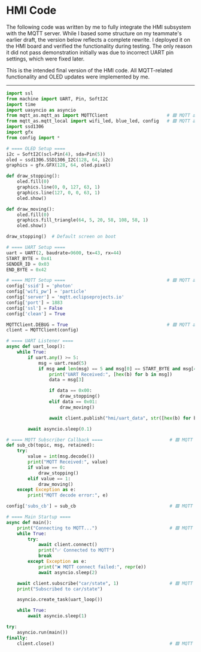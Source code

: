 # HMI Code

The following code was written by me to fully integrate the HMI subsystem with the MQTT server. While I based some structure on my teammate's earlier draft, the version below reflects a complete rewrite. I deployed it on the HMI board and verified the functionality during testing. The only reason it did not pass demonstration initially was due to incorrect UART pin settings, which were fixed later.

This is the intended final version of the HMI code. All MQTT-related functionality and OLED updates were implemented by me.

---

```python
import ssl
from machine import UART, Pin, SoftI2C
import time
import uasyncio as asyncio
from mqtt_as.mqtt_as import MQTTClient                      # 🟩 MQTT addition
from mqtt_as.mqtt_local import wifi_led, blue_led, config   # 🟩 MQTT addition
import ssd1306
import gfx
from config import *

# ==== OLED Setup ====
i2c = SoftI2C(scl=Pin(4), sda=Pin(5))
oled = ssd1306.SSD1306_I2C(128, 64, i2c)
graphics = gfx.GFX(128, 64, oled.pixel)

def draw_stopping():
    oled.fill(0)
    graphics.line(0, 0, 127, 63, 1)
    graphics.line(127, 0, 0, 63, 1)
    oled.show()

def draw_moving():
    oled.fill(0)
    graphics.fill_triangle(64, 5, 20, 58, 108, 58, 1)
    oled.show()

draw_stopping()  # Default screen on boot

# ==== UART Setup ====
uart = UART(2, baudrate=9600, tx=43, rx=44)
START_BYTE = 0x41
SENDER_ID = 0x03
END_BYTE = 0x42

# ==== MQTT Setup ====                                      # 🟩 MQTT addition
config['ssid'] = 'photon'
config['wifi_pw'] = 'particle'
config['server'] = 'mqtt.eclipseprojects.io'
config['port'] = 1883
config['ssl'] = False
config['clean'] = True

MQTTClient.DEBUG = True                                     # 🟩 MQTT addition
client = MQTTClient(config)

# ==== UART Listener ====
async def uart_loop():
    while True:
        if uart.any() >= 5:
            msg = uart.read(5)
            if msg and len(msg) == 5 and msg[0] == START_BYTE and msg[4] == END_BYTE:
                print("UART Received:", [hex(b) for b in msg])
                data = msg[3]

                if data == 0x00:
                    draw_stopping()
                elif data == 0x01:
                    draw_moving()

                await client.publish("hmi/uart_data", str([hex(b) for b in msg]), qos=1)  # 🟩 MQTT addition

        await asyncio.sleep(0.1)

# ==== MQTT Subscriber Callback ====                         # 🟩 MQTT addition
def sub_cb(topic, msg, retained):
    try:
        value = int(msg.decode())
        print("MQTT Received:", value)
        if value == 0:
            draw_stopping()
        elif value == 1:
            draw_moving()
    except Exception as e:
        print("MQTT decode error:", e)

config['subs_cb'] = sub_cb                                   # 🟩 MQTT addition

# ==== Main Startup ====
async def main():
    print("Connecting to MQTT...")                           # 🟩 MQTT addition
    while True:
        try:
            await client.connect()
            print("✅ Connected to MQTT")
            break
        except Exception as e:
            print("❌ MQTT connect failed:", repr(e))
            await asyncio.sleep(2)

    await client.subscribe("car/state", 1)                   # 🟩 MQTT addition
    print("Subscribed to car/state")

    asyncio.create_task(uart_loop())

    while True:
        await asyncio.sleep(1)

try:
    asyncio.run(main())
finally:
    client.close()                                           # 🟩 MQTT addition
```
